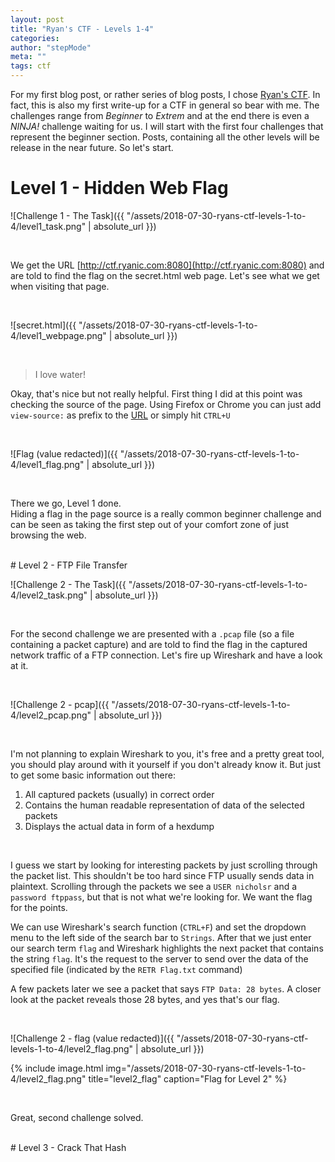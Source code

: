 ```yaml
---
layout: post
title: "Ryan's CTF - Levels 1-4"
categories:
author: "stepMode"
meta: ""
tags: ctf
---
```


For my first blog post, or rather series of blog posts, I chose [Ryan's CTF](http://ctf.ryanic.com/). In fact, this is also my first write-up for a CTF in general so bear with me. The challenges range from *Beginner* to *Extrem* and at the end there is even a *NINJA!* challenge waiting for us. I will start with the first four challenges that represent the beginner section. Posts, containing all the other levels will be release in the near future. So let's start.

# Level 1 - Hidden Web Flag


![Challenge 1 - The Task]({{ "/assets/2018-07-30-ryans-ctf-levels-1-to-4/level1_task.png" | absolute_url }})

<br>

We get the URL  [http://ctf.ryanic.com:8080](http://ctf.ryanic.com:8080) and are told to find the flag on the secret.html web page. Let's see what we get when visiting that page.

<br>


![secret.html]({{ "/assets/2018-07-30-ryans-ctf-levels-1-to-4/level1_webpage.png" | absolute_url }})

<br>

> I love water!


Okay, that's nice but not really helpful. First thing I did at this point was checking the source of the page. Using Firefox or Chrome you can just add `view-source:` as prefix to the [URL](http://ctf.ryanic.com:8080/secret.html) or simply hit `CTRL+U`

<br>

![Flag (value redacted)]({{ "/assets/2018-07-30-ryans-ctf-levels-1-to-4/level1_flag.png" | absolute_url }})

<br>

There we go, Level 1 done. <br>
Hiding a flag in the page source is a really common beginner challenge and can be seen as taking the first step out of your comfort zone of just browsing the web.

<br>
# Level 2 - FTP File Transfer


![Challenge 2 - The Task]({{ "/assets/2018-07-30-ryans-ctf-levels-1-to-4/level2_task.png" | absolute_url }})

<br>


For the second challenge we are presented with a `.pcap` file (so a file containing a packet capture) and are told to find the flag in the captured network traffic of a FTP connection. Let's fire up Wireshark and have a look at it.

<br>

![Challenge 2 - pcap]({{ "/assets/2018-07-30-ryans-ctf-levels-1-to-4/level2_pcap.png" | absolute_url }})

<br>

I'm not planning to explain Wireshark to you, it's free and a pretty great tool, you should play around with it yourself if you don't already know it. But just to get some basic information out there:


1. All captured packets (usually) in correct order
2. Contains the human readable representation of data of the selected packets
3. Displays the actual data in form of a hexdump

<br>

I guess we start by looking for interesting packets by just scrolling through the packet list. This shouldn't be too hard since FTP usually sends data in plaintext.
Scrolling through the packets we see a `USER nicholsr` and a `password ftppass`, but that is not what we're looking for. We want the flag for the points.

We can use Wireshark's search function (`CTRL+F`) and set the dropdown menu to the left side of the search bar to `Strings`. After that we just enter our search term `flag` and Wireshark highlights the next packet that contains the string `flag`. It's the request to the server to send over the data of the specified file (indicated by the `RETR Flag.txt` command)

A few packets later we see a packet that says `FTP Data: 28 bytes`. A closer look at the packet reveals those 28 bytes, and yes that's our flag.

<br>

![Challenge 2 - flag (value redacted)]({{ "/assets/2018-07-30-ryans-ctf-levels-1-to-4/level2_flag.png" | absolute_url }})


{% include image.html
            img="/assets/2018-07-30-ryans-ctf-levels-1-to-4/level2_flag.png"
            title="level2_flag"
            caption="Flag for Level 2" %}



<br>

Great, second challenge solved.

<br>
# Level 3 - Crack That Hash
